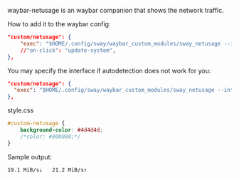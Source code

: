 waybar-netusage is an waybar companion that shows the network traffic.

How to add it to the waybar config:

```json
"custom/netusage": {
    "exec": "$HOME/.config/sway/waybar_custom_modules/sway_netusage --interface wlan0"
    //"on-click": "update-system",
},
```

You may specify the interface if autodetection does not work for you:
```json
"custom/netusage": {
  "exec": "$HOME/.config/sway/waybar_custom_modules/sway_netusage --interface wlan0"
},
```

style.css
```css
#custom-netusage {
    background-color: #4d4d4d;
    /*color: #000000;*/
}
```

Sample output:
```
19.1 MiB/s↓   21.2 MiB/s↑
```